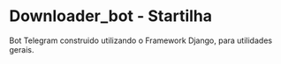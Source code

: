 # Downloader_bot - Startilha

Bot Telegram construido utilizando o Framework Django, para utilidades gerais.
